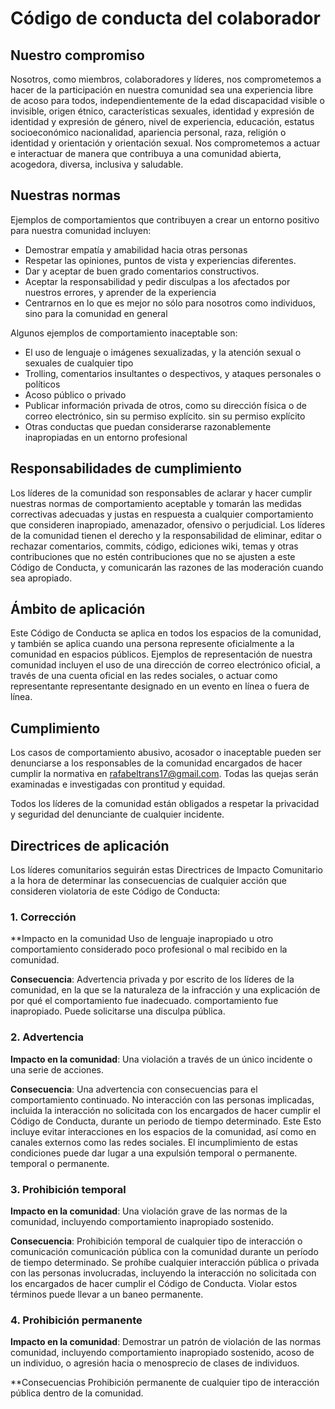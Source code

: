 # Código de conducta del colaborador

## Nuestro compromiso

Nosotros, como miembros, colaboradores y líderes, nos comprometemos a hacer de la participación en nuestra comunidad sea una experiencia libre de acoso para todos, independientemente de la edad discapacidad visible o invisible, origen étnico, características sexuales, identidad y expresión de identidad y expresión de género, nivel de experiencia, educación, estatus socioeconómico nacionalidad, apariencia personal, raza, religión o identidad y orientación y orientación sexual.
Nos comprometemos a actuar e interactuar de manera que contribuya a una comunidad abierta, acogedora, diversa, inclusiva y saludable.

## Nuestras normas

Ejemplos de comportamientos que contribuyen a crear un entorno positivo para nuestra comunidad incluyen:

- Demostrar empatía y amabilidad hacia otras personas
- Respetar las opiniones, puntos de vista y experiencias diferentes.
- Dar y aceptar de buen grado comentarios constructivos.
- Aceptar la responsabilidad y pedir disculpas a los afectados por nuestros errores, y aprender de la experiencia
- Centrarnos en lo que es mejor no sólo para nosotros como individuos, sino para la comunidad en general

Algunos ejemplos de comportamiento inaceptable son:

- El uso de lenguaje o imágenes sexualizadas, y la atención sexual o sexuales de cualquier tipo
- Trolling, comentarios insultantes o despectivos, y ataques personales o políticos
- Acoso público o privado
- Publicar información privada de otros, como su dirección física o de correo electrónico, sin su permiso explícito. sin su permiso explícito
- Otras conductas que puedan considerarse razonablemente inapropiadas en un entorno profesional

## Responsabilidades de cumplimiento

Los líderes de la comunidad son responsables de aclarar y hacer cumplir nuestras normas de comportamiento aceptable y tomarán las medidas correctivas adecuadas y justas en respuesta a cualquier comportamiento que consideren inapropiado, amenazador, ofensivo o perjudicial.
Los líderes de la comunidad tienen el derecho y la responsabilidad de eliminar, editar o rechazar comentarios, commits, código, ediciones wiki, temas y otras contribuciones que no estén contribuciones que no se ajusten a este Código de Conducta, y comunicarán las razones de las moderación cuando sea apropiado.

## Ámbito de aplicación

Este Código de Conducta se aplica en todos los espacios de la comunidad, y también se aplica cuando una persona represente oficialmente a la comunidad en espacios públicos.
Ejemplos de representación de nuestra comunidad incluyen el uso de una dirección de correo electrónico oficial, a través de una cuenta oficial en las redes sociales, o actuar como representante representante designado en un evento en línea o fuera de línea.

## Cumplimiento

Los casos de comportamiento abusivo, acosador o inaceptable pueden ser denunciarse a los responsables de la comunidad encargados de hacer cumplir la normativa en <rafabeltrans17@gmail.com>.
Todas las quejas serán examinadas e investigadas con prontitud y equidad.

Todos los líderes de la comunidad están obligados a respetar la privacidad y seguridad del denunciante de cualquier incidente.

## Directrices de aplicación

Los líderes comunitarios seguirán estas Directrices de Impacto Comunitario a la hora de determinar las consecuencias de cualquier acción que consideren violatoria de este Código de Conducta:

### 1. Corrección

\*\*Impacto en la comunidad Uso de lenguaje inapropiado u otro comportamiento considerado
poco profesional o mal recibido en la comunidad.

**Consecuencia**: Advertencia privada y por escrito de los líderes de la comunidad, en la que se
la naturaleza de la infracción y una explicación de por qué el comportamiento fue inadecuado.
comportamiento fue inapropiado. Puede solicitarse una disculpa pública.

### 2. Advertencia

**Impacto en la comunidad**: Una violación a través de un único incidente o una serie
de acciones.

**Consecuencia**: Una advertencia con consecuencias para el comportamiento continuado. No
interacción con las personas implicadas, incluida la interacción no solicitada con
los encargados de hacer cumplir el Código de Conducta, durante un periodo de tiempo determinado. Este
Esto incluye evitar interacciones en los espacios de la comunidad, así como en canales externos
como las redes sociales. El incumplimiento de estas condiciones puede dar lugar a una expulsión temporal o permanente.
temporal o permanente.

### 3. Prohibición temporal

**Impacto en la comunidad**: Una violación grave de las normas de la comunidad, incluyendo
comportamiento inapropiado sostenido.

**Consecuencia**: Prohibición temporal de cualquier tipo de interacción o comunicación
comunicación pública con la comunidad durante un período de tiempo determinado. Se prohíbe cualquier
interacción pública o privada con las personas involucradas, incluyendo la interacción no solicitada
con los encargados de hacer cumplir el Código de Conducta.
Violar estos términos puede llevar a un baneo permanente.

### 4. Prohibición permanente

**Impacto en la comunidad**: Demostrar un patrón de violación de las normas
comunidad, incluyendo comportamiento inapropiado sostenido, acoso de un
individuo, o agresión hacia o menosprecio de clases de individuos.

\*\*Consecuencias Prohibición permanente de cualquier tipo de interacción pública dentro de
la comunidad.
